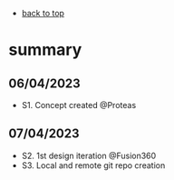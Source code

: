 

* [back to top](README.md)

# summary

## 06/04/2023
- S1. Concept created @Proteas

## 07/04/2023
- S2. 1st design iteration @Fusion360
- S3. Local and remote git repo creation